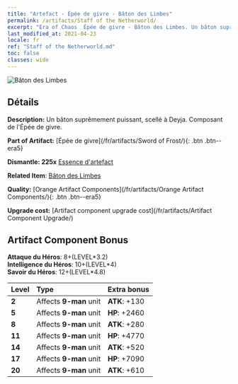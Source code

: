 ```yaml
---
title: "Artefact - Épée de givre - Bâton des Limbes"
permalink: /artifacts/Staff of the Netherworld/
excerpt: "Era of Chaos  Épée de givre - Bâton des Limbes. Un bâton suprêmement puissant, scellé à Deyja. Composant de l'Épée de givre."
last_modified_at: 2021-04-23
locale: fr
ref: "Staff of the Netherworld.md"
toc: false
classes: wide
---
```


 ![Bâton des Limbes](/images/t/artifact_40436.png)



## Détails

 **Description:** Un bâton suprêmement puissant, scellé à Deyja. Composant de l'Épée de givre.

 **Part of Artifact:** [Épée de givre](/fr/artifacts/Sword of Frost/){: .btn .btn--era5}

 **Dismantle: 225x** [Essence d'artefact](/ItemsFR/con_905/)

 **Related Item**: [Bâton des Limbes](/ItemsFR/art_165/)

 **Quality:** [Orange Artifact Components](/fr/artifacts/Orange Artifact Components/){: .btn .btn--era5}

 **Upgrade cost:** [Artifact component upgrade cost](/fr/artifacts/Artifact Component Upgrade/)

## Artifact Component Bonus

  **Attaque du Héros**: 8+(LEVEL\*3.2)<br/>**Intelligence du Héros**: 10+(LEVEL\*4)<br/>**Savoir du Héros**: 12+(LEVEL\*4.8)

  |  Level  | Type |    Extra bonus  | 
  |:--------|:-----|:----------------| 
  | **2** | Affects **9-man** unit | **ATK**: +130 | 
  | **5** | Affects **9-man** unit | **HP**: +2460 | 
  | **8** | Affects **9-man** unit | **ATK**: +280 | 
  | **11** | Affects **9-man** unit | **HP**: +4770 | 
  | **14** | Affects **9-man** unit | **ATK**: +520 | 
  | **17** | Affects **9-man** unit | **HP**: +7090 | 
  | **20** | Affects **9-man** unit | **ATK**: +610 | 
